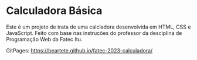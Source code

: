 # Calculadora Básica

Este é um projeto de trata de uma calcladora desenvolvida em HTML, CSS e JavaScript. Feito com base nas instrucões do professor da desciplina de Programação Web da Fatec Itu.

GitPages: https://beartete.github.io/fatec-2023-calculadora/
